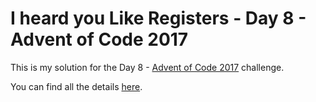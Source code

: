 # I heard you Like Registers  - Day 8 - Advent of Code 2017

This is my solution for the Day 8 - [Advent of Code 2017](http://adventofcode.com/2017/) challenge.

You can find all the details [here](http://adventofcode.com/2017/day/8").